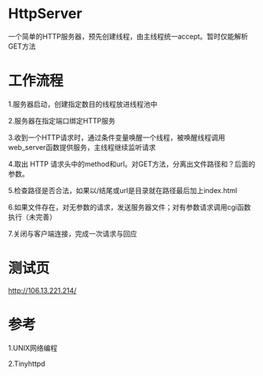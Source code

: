 # HttpServer
一个简单的HTTP服务器，预先创建线程，由主线程统一accept。暂时仅能解析GET方法

# 工作流程
1.服务器启动，创建指定数目的线程放进线程池中

2.服务器在指定端口绑定HTTP服务

3.收到一个HTTP请求时，通过条件变量唤醒一个线程，被唤醒线程调用web_server函数提供服务，主线程继续监听请求

4.取出 HTTP 请求头中的method和url。对GET方法，分离出文件路径和？后面的参数。

5.检查路径是否合法，如果以/结尾或url是目录就在路径最后加上index.html

6.如果文件存在，对无参数的请求，发送服务器文件；对有参数请求调用cgi函数执行（未完善）

7.关闭与客户端连接，完成一次请求与回应

# 测试页
http://106.13.221.214/

# 参考
1.UNIX网络编程

2.Tinyhttpd
